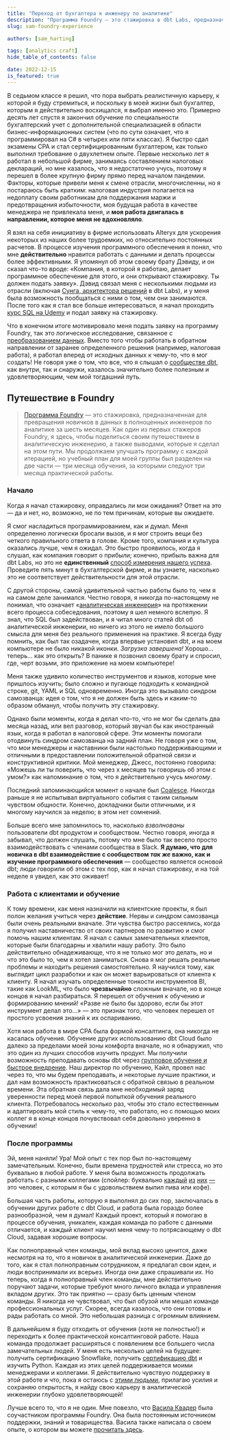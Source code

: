 ```yaml
---
title: "Переход от бухгалтера к инженеру по аналитике"
description: "Программа Foundry — это стажировка в dbt Labs, предназначенная для превращения новичков в данных в полноценных инженеров по аналитике за шесть месяцев. Один из первых стажеров Foundry, Сэм, делится своим опытом в практике аналитической инженерии."
slug: sam-foundry-experience

authors: [sam_harting]

tags: [analytics craft]
hide_table_of_contents: false

date: 2022-12-15
is_featured: true
---
```


В седьмом классе я решил, что пора выбрать реалистичную карьеру, к которой я буду стремиться, и поскольку в моей жизни был бухгалтер, которым я действительно восхищался, я выбрал именно это. Примерно десять лет спустя я закончил обучение по специальности бухгалтерский учет с дополнительной специализацией в области бизнес-информационных систем (что по сути означает, что я программировал на C# в четырех или пяти классах). Я быстро сдал экзамены CPA и стал сертифицированным бухгалтером, как только выполнил требование о двухлетнем опыте. Первые несколько лет я работал в небольшой фирме, занимаясь составлением налоговых деклараций, но мне казалось, что я недостаточно учусь, поэтому я перешел в более крупную фирму прямо перед началом пандемии. Факторы, которые привели меня к смене отрасли, многочисленны, но я постараюсь быть кратким: налоговая индустрия полагается на недоплату своим работникам для поддержания маржи и предотвращения избыточности, моя будущая работа в качестве менеджера не привлекала меня, и **моя работа двигалась в направлении, которое меня не вдохновляло**.

<!--truncate-->

Я взял на себя инициативу в фирме использовать Alteryx для ускорения некоторых из наших более трудоемких, но относительно постоянных расчетов. В процессе изучения программного обеспечения я понял, что мне **действительно** нравится работать с данными и делать процессы более эффективными. Я упомянул об этом своему брату Дэвиду, и он сказал что-то вроде: «Компания, в которой я работаю, делает программное обеспечение для этого, и они открывают стажировку. Ты должен подать заявку». Дэвид связал меня с несколькими людьми из отрасли (включая [Сунга, архитектора решений](https://docs.getdbt.com/author/sung_chung) в dbt Labs), и у меня была возможность пообщаться с ними о том, чем они занимаются. После того как я стал все больше интересоваться, я начал проходить [курс SQL на Udemy](https://www.udemy.com/course/the-complete-sql-bootcamp/) и подал заявку на стажировку.

Что в конечном итоге мотивировало меня подать заявку на программу Foundry, так это логическое исследование, связанное с [преобразованием данных](https://www.getdbt.com/analytics-engineering/transformation/). Вместо того чтобы работать в обратном направлении от заранее определенного решения (например, налоговая работа), я работал вперед от исходных данных к чему-то, что я мог создать! Не говоря уже о том, что все, что я слышал о [сообществе dbt](https://www.getdbt.com/community/join-the-community/), как внутри, так и снаружи, казалось значительно более полезным и удовлетворяющим, чем мой тогдашний путь.

## Путешествие в Foundry

> [Программа Foundry](https://www.getdbt.com/blog/announcing-the-foundry-program/) — это стажировка, предназначенная для превращения новичков в данных в полноценных инженеров по аналитике за шесть месяцев. Как один из первых стажеров Foundry, я здесь, чтобы поделиться своим путешествием в аналитическую инженерию, а также выводами, которые я сделал на этом пути. Мы продолжаем улучшать программу с каждой итерацией, но учебный план для моей группы был разделен на две части — три месяца обучения, за которыми следуют три месяца практической работы.

### Начало

Когда я начал стажировку, оправдались ли мои ожидания? Ответ на это — да и нет, но, возможно, не по тем причинам, которые вы ожидаете.

Я смог насладиться программированием, как и думал. Меня определенно логически бросали вызов, и я мог строить вещи без четкого правильного ответа в голове. Кроме того, компания и культура оказались лучше, чем я ожидал. Это быстро проявилось, когда я слушал, как компания говорит о прибыли; конечно, прибыль важна для dbt Labs, но это не **единственный** [способ измерения нашего успеха](https://github.com/dbt-labs/corp/blob/main/values.md). Проведите пять минут в бухгалтерской фирме, и вы узнаете, насколько это не соответствует действительности для этой отрасли.

С другой стороны, самой удивительной частью работы было то, чем я на самом деле занимался. Честно говоря, я никогда по-настоящему не понимал, что означает «[аналитическая инженерия](https://www.getdbt.com/what-is-analytics-engineering/)» на протяжении всего процесса собеседования, поэтому я шел немного вслепую. Я знал, что SQL был задействован, и я читал много статей dbt об аналитической инженерии, но ничего из этого не имело большого смысла для меня без реального применения на практике. Я всегда буду помнить, как был так озадачен, когда впервые установил dbt, и на моем компьютере не было никакой иконки. *Загрузка завершена!* Хорошо... теперь... как это открыть? В панике я позвонил своему брату и спросил, где, черт возьми, это приложение на моем компьютере!

Меня также удивило количество инструментов и языков, которые мне пришлось изучить; было сложно и пугающе подходить к командной строке, git, YAML и SQL одновременно. Иногда это вызывало синдром самозванца: идея о том, что я не должен быть здесь и каким-то образом обманул, чтобы получить эту стажировку.

Однако были моменты, когда я делал что-то, что не мог бы сделать два месяца назад, или вел разговор, который звучал бы как иностранный язык, когда я работал в налоговой сфере. Эти моменты помогали отодвинуть синдром самозванца на задний план. Не говоря уже о том, что мои менеджеры и наставники были настолько поддерживающими и отличными в предоставлении положительной обратной связи и конструктивной критики. Мой менеджер, Джесс, постоянно говорила: «Можешь ли ты поверить, что через x месяцев ты говоришь об этом с умом?» как напоминание о том, что я действительно учусь *многому*.

Последний запоминающийся момент о начале был [Coalesce](https://coalesce.getdbt.com/). Никогда раньше я не испытывал виртуального события с таким сильным чувством общности. Конечно, докладчики были отличными, и я многому научился за неделю; в этом нет сомнений.

Больше всего мне запомнилось то, насколько *взволнованы* пользователи dbt продуктом и сообществом. Честно говоря, иногда я забывал, что должен слушать, потому что мне было так весело просто взаимодействовать с членами сообщества в Slack. **Я думаю, что для новичка в dbt взаимодействие с сообществом *так же* важно, как и изучение программного обеспечения** — сообщество является основой dbt; люди говорили об этом с тех пор, как я начал стажировку, и на той неделе я увидел, как это оживает!

### Работа с клиентами и обучение

К тому времени, как меня назначили на клиентские проекты, я был полон желания учиться через **действие**. Нервы и синдром самозванца были очень реальными вначале. Эти чувства быстро рассеялись, когда я получил наставничество от своих партнеров по развитию и смог помочь нашим клиентам. Я начал с самых замечательных клиентов, которые были благодарны и хвалили нашу работу. Это было действительно обнадеживающе, что я не только мог это делать, но и что это было то, чем я хотел заниматься. Снова я мог решать реальные проблемы и находить решения самостоятельно. Я научился тому, как выглядит цикл разработки и как он может варьироваться от клиента к клиенту. Я начал изучать определенные тонкости инструментов BI, такие как LookML, что было **чрезвычайно** сложным вначале, но в конце концов я начал разбираться. Я перешел от обучения к обучению *и* формированию мнений! «Разве не было бы здорово, если бы этот инструмент делал это...» — это признак того, что человек перешел от простого усвоения знаний к их оспариванию.

Хотя моя работа в мире CPA была формой консалтинга, она никогда не касалась обучения. Обучение других использованию dbt Cloud было далеко за пределами моей зоны комфорта вначале, но я обнаружил, что это один из лучших способов изучить продукт. Мы получили возможность преподавать основы dbt через [групповое обучение и быстрое внедрение](https://www.getdbt.com/dbt-labs/services/). Наш директор по обучению, Кайл, провел нас через то, что мы будем преподавать, и некоторые лучшие практики, и дал нам возможность практиковаться с обратной связью в реальном времени. Эта обратная связь дала мне необходимый заряд уверенности перед моей первой попыткой обучения реального клиента. Потребовалось несколько раз, чтобы это стало естественным и адаптировать мой стиль к чему-то, что работало, но с помощью моих коллег я в конце концов почувствовал себя довольно уверенно в обучении!

### После программы

Эй, меня наняли! Ура! Мой опыт с тех пор был по-настоящему замечательным. Конечно, были времена трудностей или стресса, но это буквально в любой работе. У меня была возможность продолжать работать с разными коллегами (спойлер: буквально [каждый](https://docs.getdbt.com/author/lauren_benezra) [из](https://docs.getdbt.com/author/dave_connors) [них](https://docs.getdbt.com/author/wasila_quader) [—](https://docs.getdbt.com/author/grace_goheen) это человек, с которым я бы с удовольствием выпил пива или кофе).

Большая часть работы, которую я выполнял до сих пор, заключалась в обучении других работе с dbt Cloud, и работа была гораздо более разнообразной, чем я думал! Каждый проект, который я помогаю в процессе обучения, уникален, каждая команда по работе с данными отличается, и каждый клиент научил меня чему-то потрясающему о dbt Cloud, задавая хорошие вопросы.

Как полноправный член команды, мой вклад высоко ценится, даже несмотря на то, что я новичок в аналитической инженерии. Даже до того, как я стал полноправным сотрудником, я предлагал свои идеи, и люди воспринимали их всерьез. Иногда они даже спрашивали их. Но теперь, когда я полноправный член команды, мне действительно поручают задачи, которые требуют много личного вклада и управления вкладом других. Это так приятно — сразу быть ценным членом команды. Я никогда не чувствовал, что был обузой или мешал команде профессиональных услуг. Скорее, всегда казалось, что они готовы и рады работать со мной. Это небольшая разница с огромным влиянием.

В дальнейшем я буду отходить от обучения (хотя не полностью!) и переходить к более практической консалтинговой работе. Наша команда продолжает расширяться с появлением все большего числа замечательных людей. У меня есть несколько целей на будущее: получить сертификацию Snowflake, получить [сертификацию dbt](https://www.getdbt.com/dbt-certification/) и изучить Python. Каждая из этих целей поддерживается моими менеджерами и коллегами. Я действительно чувствую поддержку в этой работе и что, пока я остаюсь с [этими людьми](https://www.getdbt.com/blog/we-the-purple-people/), прилагаю усилия и сохраняю открытость, я найду свою карьеру в аналитической инженерии глубоко удовлетворяющей!

Лучше всего то, что я не один. Мне повезло, что [Васила Квадер](https://docs.getdbt.com/author/wasila_quader) была соучастником программы Foundry. Она была постоянным источником поддержки, знаний и товарищества. Васила также написала о своем опыте, о котором вы можете [прочитать здесь](https://docs.getdbt.com/blog/wasila-foundry-experience).